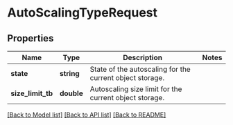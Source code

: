 # AutoScalingTypeRequest

## Properties
Name | Type | Description | Notes
------------ | ------------- | ------------- | -------------
**state** | **string** | State of the autoscaling for the current object storage. | 
**size_limit_tb** | **double** | Autoscaling size limit for the current object storage. | 

[[Back to Model list]](../../README.md#documentation-for-models) [[Back to API list]](../../README.md#documentation-for-api-endpoints) [[Back to README]](../../README.md)


